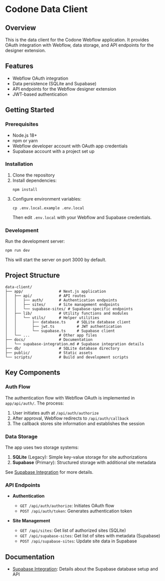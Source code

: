 # Codone Data Client

## Overview

This is the data client for the Codone Webflow application. It provides OAuth integration with Webflow, data storage, and API endpoints for the designer extension.

## Features

- Webflow OAuth integration
- Data persistence (SQLite and Supabase)
- API endpoints for the Webflow designer extension
- JWT-based authentication

## Getting Started

### Prerequisites

- Node.js 18+
- npm or yarn
- Webflow developer account with OAuth app credentials
- Supabase account with a project set up

### Installation

1. Clone the repository
2. Install dependencies:
   ```
   npm install
   ```
3. Configure environment variables:
   ```
   cp .env.local.example .env.local
   ```
   Then edit `.env.local` with your Webflow and Supabase credentials.

### Development

Run the development server:
```
npm run dev
```

This will start the server on port 3000 by default.

## Project Structure

```
data-client/
├── app/                # Next.js application
│   ├── api/            # API routes
│   │   ├── auth/       # Authentication endpoints
│   │   ├── sites/      # Site management endpoints
│   │   └── supabase-sites/ # Supabase-specific endpoints
│   ├── lib/            # Utility functions and modules
│   │   └── utils/      # Helper utilities
│   │       ├── database.ts     # SQLite database client
│   │       ├── jwt.ts          # JWT authentication
│   │       └── supabase.ts     # Supabase client
│   └── ...             # Other app files
├── docs/               # Documentation
│   └── supabase-integration.md # Supabase integration details
├── db/                 # SQLite database directory
├── public/             # Static assets
└── scripts/            # Build and development scripts
```

## Key Components

### Auth Flow

The authentication flow with Webflow OAuth is implemented in `app/api/auth/`. The process:

1. User initiates auth at `/api/auth/authorize`
2. After approval, Webflow redirects to `/api/auth/callback`
3. The callback stores site information and establishes the session

### Data Storage

The app uses two storage systems:

1. **SQLite** (Legacy): Simple key-value storage for site authorizations
2. **Supabase** (Primary): Structured storage with additional site metadata

See [Supabase Integration](./docs/supabase-integration.md) for more details.

### API Endpoints

- **Authentication**
  - `GET /api/auth/authorize`: Initiates OAuth flow
  - `POST /api/auth/token`: Generates authentication token
  
- **Site Management**
  - `GET /api/sites`: Get list of authorized sites (SQLite)
  - `GET /api/supabase-sites`: Get list of sites with metadata (Supabase)
  - `POST /api/supabase-sites`: Update site data in Supabase

## Documentation

- [Supabase Integration](./docs/supabase-integration.md): Details about the Supabase database setup and API
